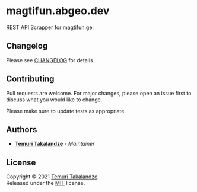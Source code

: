 # magtifun.abgeo.dev

REST API Scrapper for [magtifun.ge](http://magtifun.ge/).

## Changelog

Please see [CHANGELOG](CHANGELOG.md) for details.

## Contributing

Pull requests are welcome. For major changes, please open an issue first to discuss what you would like to change.

Please make sure to update tests as appropriate.

## Authors

- [**Temuri Takalandze**](https://abgeo.dev) - *Maintainer*

## License

Copyright © 2021 [Temuri Takalandze](https://abgeo.dev).  
Released under the [MIT](LICENSE) license.
